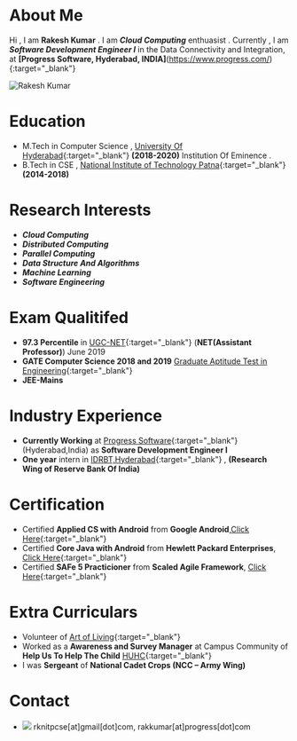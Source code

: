 # About Me
Hi , I am **Rakesh Kumar** . I am _**Cloud Computing**_ enthuasist . Currently , I am  _**Software Development Engineer I**_ in the Data Connectivity and Integration, at **[Progress Software, Hyderabad, INDIA]**(https://www.progress.com/){:target="_blank"} 

![Rakesh Kumar](https://scontent.fdel25-1.fna.fbcdn.net/v/t1.0-9/53560104_1178557005659130_8451292442094731264_n.jpg?_nc_cat=103&_nc_sid=7aed08&_nc_ohc=fdEUjlkdzZ8AX-U6tCN&_nc_oc=AQmlUb_0xsLSYDb5-G1SAO2bbhx0bcMuOOCAIivtaZCM99JQIhWfl8bIezC3PFcbslw&_nc_ht=scontent.fdel25-1.fna&oh=a5ccbc859df1053a87c6e11a6f13c6dc&oe=5F5CDA3B)

# Education
* M.Tech in Computer Science , [University Of Hyderabad](https://uohyd.ac.in){:target="_blank"} **(2018-2020)** Institution Of Eminence .
* B.Tech in CSE , [National Institute of Technology Patna](http://www.nitp.ac.in/php/home.php){:target="_blank"} **(2014-2018)**


# Research Interests
* _**Cloud Computing**_
* _**Distributed Computing**_
* _**Parallel Computing**_
* _**Data Structure And Algorithms**_
* _**Machine Learning**_
* _**Software Engineering**_

# Exam Qualitifed
* **97.3 Percentile** in [UGC-NET](https://ugcnet.nta.nic.in/){:target="_blank"} (**NET(Assistant Professor)**) June 2019  
* **GATE Computer Science 2018 and 2019** [Graduate Aptitude Test in Engineering](http://www.gate.iitm.ac.in/){:target="_blank"}
* **JEE-Mains**

# Industry Experience
* **Currently Working** at [Progress Software](https://www.progress.com/){:target="_blank"} (Hyderabad,India) as **Software Development Engineer I**
* **One year** intern in [IDRBT,Hyderabad](http://www.idrbt.ac.in){:target="_blank"} , **(Research Wing of Reserve Bank Of India)**

# Certification
* Certified **Applied CS with Android** from **Google Android**,[Click Here](https://drive.google.com/open?id=0B7XXZv3OfgOyYzJhdy1VZnFIMnc){:target="_blank"}
* Certified **Core Java with Android** from **Hewlett Packard Enterprises**, [Click Here](https://drive.google.com/open?id=1Voe04ipSCLJZaiCAIif6tbQP1PuiK6Sv){:target="_blank"}
* Certified **SAFe 5 Practicioner** from **Scaled Agile Framework**, [Click Here](https://www.scaledagileframework.com/){:target="_blank"}

# Extra Curriculars
* Volunteer of [Art of Living](https://www.artofliving.org/in-en){:target="_blank"}
* Worked as a **Awareness and Survey Manager** at Campus Community of **Help Us To Help The Child** [HUHC](http://huhcindia.org/){:target="_blank"}
* I was **Sergeant** of **National Cadet Crops (NCC – Army Wing)**

# Contact
* ![](https://img.icons8.com/clouds/1x/email.png) rknitpcse[at]gmail[dot]com, rakkumar[at]progress[dot]com
